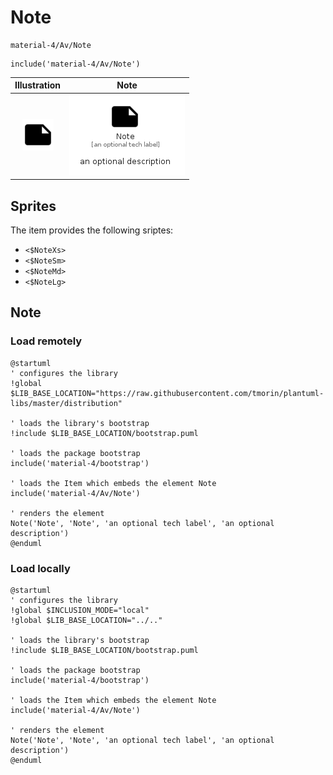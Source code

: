 # Note


```text
material-4/Av/Note
```

```text
include('material-4/Av/Note')
```



| Illustration | Note |
| :---: | :---: |
| ![illustration for Illustration](../../material-4/Av/Note.png) | ![illustration for Note](../../material-4/Av/Note.Local.png) |



## Sprites
The item provides the following sriptes:

- `<$NoteXs>`
- `<$NoteSm>`
- `<$NoteMd>`
- `<$NoteLg>`





## Note

### Load remotely
```plantuml
@startuml
' configures the library
!global $LIB_BASE_LOCATION="https://raw.githubusercontent.com/tmorin/plantuml-libs/master/distribution"

' loads the library's bootstrap
!include $LIB_BASE_LOCATION/bootstrap.puml

' loads the package bootstrap
include('material-4/bootstrap')

' loads the Item which embeds the element Note
include('material-4/Av/Note')

' renders the element
Note('Note', 'Note', 'an optional tech label', 'an optional description')
@enduml
```

### Load locally
```plantuml
@startuml
' configures the library
!global $INCLUSION_MODE="local"
!global $LIB_BASE_LOCATION="../.."

' loads the library's bootstrap
!include $LIB_BASE_LOCATION/bootstrap.puml

' loads the package bootstrap
include('material-4/bootstrap')

' loads the Item which embeds the element Note
include('material-4/Av/Note')

' renders the element
Note('Note', 'Note', 'an optional tech label', 'an optional description')
@enduml
```


